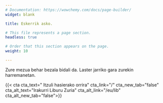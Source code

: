 ```yaml
---
# Documentation: https://wowchemy.com/docs/page-builder/
widget: blank

title: Eskerrik asko.

# This file represents a page section.
headless: true

# Order that this section appears on the page.
weight: 10

---
```


Zure mezua behar bezala bidali da. Laster jarriko gara zurekin harremanetan.

{{< cta cta_text="<i class='fas fa-home'></i> Itzuli hasierako orrira" cta_link="/" cta_new_tab="false" cta_alt_text="Irakurri Liburu Zuria" cta_alt_link="/eu/lib" cta_alt_new_tab="false">}}
